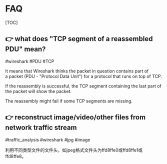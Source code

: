 # FAQ

[TOC]



## 👉 what does "TCP segment of a reassembled PDU" mean?
#wireshark #PDU #TCP

It means that Wireshark thinks the packet in question contains part of a packet (PDU - "Protocol Data Unit") for a protocol that runs on top of TCP.

If the reassembly is successful, the TCP segment containing the last part of the packet will show the packet.

The reassembly might fail if some TCP segments are missing.


[Wireshark-users: Re: 「Wireshark-users」 what does "TCP segment of a reassembled PDU" mean?]: https://www.wireshark.org/lists/wireshark-users/200805/msg00206.html



## 👉 reconstruct image/video/other files from network traffic stream
#traffic_analysis #wireshark #jpg #image 


利用不同类型文件的文件头，如jpeg格式文件头为ffd8ffe0或ffd8ffe1或ffd8ffe8。

[wireshark图片还原 | CSDN]: https://blog.csdn.net/qq_61237064/article/details/127218037
[利用WireShark将pcap数据流还原图片文件]: https://blog.csdn.net/weixin_45256499/article/details/111460717
